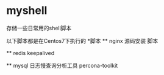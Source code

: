 # myshell
存储一些日常用的shell脚本

以下脚本都是在Centos7下执行的 
*脚本
** nginx 源码安装 脚本

** redis keepalived


** mysql 日志慢查询分析工具 percona-toolkit 
